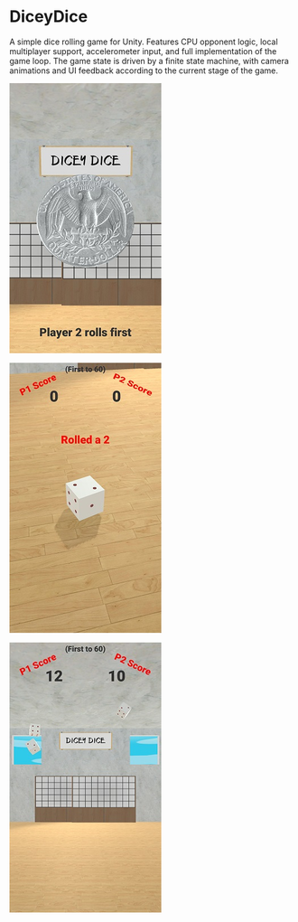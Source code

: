 # DiceyDice

A simple dice rolling game for Unity. Features CPU opponent logic, local multiplayer support, accelerometer input, and full implementation of the game loop. The game state is driven by a finite state machine, with camera animations and UI feedback according to the current stage of the game.

![Screenshot](readmeFiles/img1.jpg)

![Screenshot](readmeFiles/img2.jpg)

![Screenshot](readmeFiles/img3.jpg)

